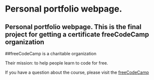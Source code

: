 # Personal portfolio webpage.
## Personal portfolio webpage. This is the final project for getting a certificate freeCodeCamp organization
##freeCodeCamp is a charitable organization

Their mission: to help people learn to code for free.

If you have a question about the course, please visit the [freeCodeCamp](https://www.freecodecamp.org/)
